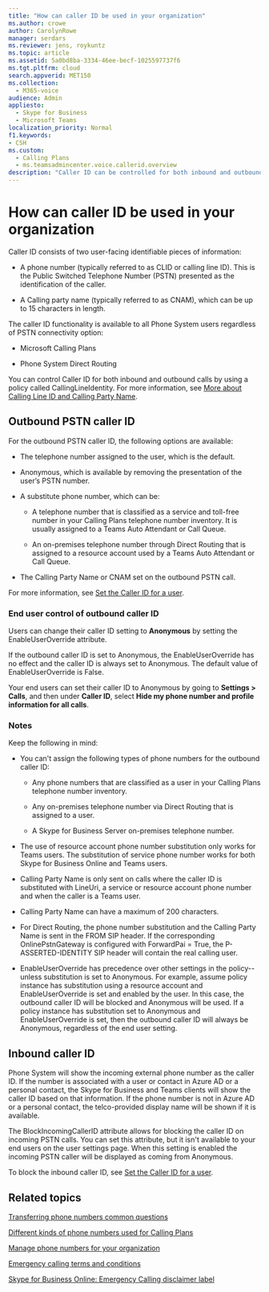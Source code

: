 ```yaml
---
title: "How can caller ID be used in your organization"
ms.author: crowe
author: CarolynRowe
manager: serdars
ms.reviewer: jens, roykuntz
ms.topic: article
ms.assetid: 5a0bd8ba-3334-46ee-becf-1025597737f6
ms.tgt.pltfrm: cloud
search.appverid: MET150
ms.collection: 
  - M365-voice
audience: Admin
appliesto: 
  - Skype for Business
  - Microsoft Teams
localization_priority: Normal
f1.keywords:
- CSH
ms.custom: 
  - Calling Plans
  - ms.teamsadmincenter.voice.callerid.overview
description: "Caller ID can be controlled for both inbound and outbound calls for Phone System users by using a policy called CallingLineIdentity."
---
```


# How can caller ID be used in your organization

Caller ID consists of two user-facing identifiable pieces of information:

- A phone number (typically referred to as CLID or calling line ID). This is the Public Switched Telephone Number (PSTN) presented as the identification of the caller.

- A Calling party name (typically referred to as CNAM), which can be up to 15 characters in length. 
  
The caller ID functionality is available to all Phone System users regardless of PSTN connectivity option:

- Microsoft Calling Plans 

- Phone System Direct Routing 
  
You can control Caller ID for both inbound and outbound calls by using a policy called CallingLineIdentity. For more information, see [More about Calling Line ID and Calling Party Name](more-about-calling-line-id-and-calling-party-name.md).

  
## Outbound PSTN caller ID

For the outbound PSTN caller ID, the following options are available:
  
- The telephone number assigned to the user, which is the default.

- Anonymous, which is available by removing the presentation of the user’s PSTN number. 

- A substitute phone number, which can be:

  - A telephone number that is classified as a service and toll-free number in your Calling Plans telephone number inventory. It is usually assigned to a Teams Auto Attendant or Call Queue.

  - An on-premises telephone number through Direct Routing that is assigned to a resource account used by a Teams Auto Attendant or Call Queue.

- The Calling Party Name or CNAM set on the outbound PSTN call.
    
For more information, see [Set the Caller ID for a user](./set-the-caller-id-for-a-user.md).
  
### End user control of outbound caller ID

Users can change their caller ID setting to **Anonymous** by setting the EnableUserOverride attribute. 

If the outbound caller ID is set to Anonymous, the EnableUserOverride has no effect and the caller ID is always set to Anonymous. The default value of EnableUserOverride is False.

Your end users can set their caller ID to Anonymous by going to **Settings > Calls**, and then under **Caller ID**, select **Hide my phone number and profile information for all calls**.

### Notes

Keep the following in mind:

- You can't assign the following types of phone numbers for the outbound caller ID:

  - Any phone numbers that are classified as a user in your Calling Plans telephone number inventory.

  - Any on-premises telephone number via Direct Routing that is assigned to a user.

  - A Skype for Business Server on-premises telephone number.

- The use of resource account phone number substitution only works for Teams users. The substitution of service phone number works for both Skype for Business Online and Teams users.

- Calling Party Name is only sent on calls where the caller ID is substituted with LineUri, a service or resource account phone number and when the caller is a Teams user.

- Calling Party Name can have a maximum of 200 characters.

- For Direct Routing, the phone number substitution and the Calling Party Name is sent in the FROM SIP header. If the corresponding OnlinePstnGateway is configured with ForwardPai = True, the P-ASSERTED-IDENTITY SIP header will contain the real calling user.

- EnableUserOverride has precedence over other settings in the policy--unless substitution is set to Anonymous. For example, assume policy instance has substitution using a resource account and EnableUserOverride is set and enabled by the user. In this case, the outbound caller ID will be blocked and Anonymous will be used. If a policy instance has substitution set to Anonymous and EnableUserOverride is set, then the outbound caller ID will always be Anonymous, regardless of the end user setting.

   
## Inbound caller ID

Phone System will show the incoming external phone number as the caller ID. If the number is associated with a user or contact in Azure AD or a personal contact, the Skype for Business and Teams clients will show the caller ID based on that information. If the phone number is not in Azure AD or a personal contact, the telco-provided display name will be shown if it is available.

The BlockIncomingCallerID attribute allows for blocking the caller ID on incoming PSTN calls. You can set this attribute, but it isn't available to your end users on the user settings page. When this setting is enabled the incoming PSTN caller will be displayed as coming from Anonymous.
  
To block the inbound caller ID, see [Set the Caller ID for a user](./set-the-caller-id-for-a-user.md).
  
## Related topics
[Transferring phone numbers common questions](./phone-number-calling-plans/port-order-overview.md)

[Different kinds of phone numbers used for Calling Plans](./different-kinds-of-phone-numbers-used-for-calling-plans.md)

[Manage phone numbers for your organization](/microsoftteams/manage-phone-numbers-for-your-organization)

[Emergency calling terms and conditions](./emergency-calling-terms-and-conditions.md)

[Skype for Business Online: Emergency Calling disclaimer label](https://github.com/MicrosoftDocs/OfficeDocs-SkypeForBusiness/blob/live/Teams/downloads/emergency-calling/emergency-calling-label-(en-us)-(v.1.0).zip?raw=true)

  
